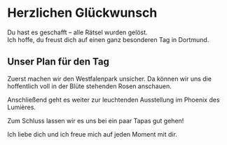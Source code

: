 # Herzlichen Glückwunsch

Du hast es geschafft – alle Rätsel wurden gelöst.  
Ich hoffe, du freust dich auf einen ganz besonderen Tag in Dortmund.

## Unser Plan für den Tag

Zuerst machen wir den Westfalenpark unsicher. 
Da können wir uns die hoffentlich voll in der Blüte stehenden Rosen anschauen.

Anschließend geht es weiter zur leuchtenden Ausstellung im Phoenix des Lumières.   

Zum Schluss lassen wir es uns bei ein paar Tapas gut gehen! 

Ich liebe dich und ich freue mich auf jeden Moment mit dir.
